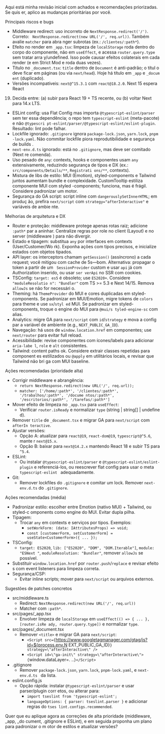 Aqui está minha revisão inicial com achados e recomendações priorizadas. Se quis
er, aplico as mudanças prioritárias por você.

Principais riscos e bugs
- Middleware redirect: uso incorreto de `NextResponse.redirect('/')`. Correto: `
NextResponse.redirect(new URL('/', req.url))`. Também avalie `matcher` para abra
nger subrotas (ex.: `/clientes/:path*`).
- Efeito no render em `_app.tsx`: limpeza de `localStorage` roda dentro do corpo
 do componente, não em `useEffect`, e acessa `router.query.type` sem tratar arra
y/undefined. Isso pode causar efeitos colaterais em cada render (e em Strict Mod
e roda duas vezes).
- Título no `_document.tsx`: `title` dentro de `Document` é anti-padrão; o títul
o deve ficar em páginas (ou via `next/head`). Hoje há título em `_app` e `_docum
ent` (duplicado).
- Versões incompatíveis: `next@^15.3.1` com `react@18.2.0`. Next 15 espera React
 19. Decida entre: (a) subir para React 19 + TS recente, ou (b) voltar Next para
 14.x LTS.
- ESLint config: usa Flat Config mas importa `@typescript-eslint/parser` sem ter
 essa dependência; o repo tem `typescript-eslint` (meta-pacote) e não `@typescri
pt-eslint/parser/@typescript-eslint/eslint-plugin`. Resultado: lint pode falhar.
- Lockfile ignorado: `.gitignore` ignora `package-lock.json`, `yarn.lock`, `pnpm
-lock.yaml`. Não commitar lockfile piora reprodutibilidade e segurança de builds
.
- `next-env.d.ts` ignorado: está no `.gitignore`, mas deve ser comitado (Next re
comenda).
- Uso pesado de `any`: contexts, hooks e componentes usam `any` extensivamente,
reduzindo segurança de tipos e DX (ex.: `src/components/Details/**`, `Registrati
ons/**`, contexts).
- Mistura de libs de estilo: MUI (Emotion), styled-components e Tailwind juntos
aumentam bundle e complexidade. CustomTooltip estiliza componente MUI com styled
-components; funciona, mas é frágil. Considere padronizar um motor.
- Segurança do GA script: script inline com `dangerouslySetInnerHTML`; em produç
ão, prefira `next/script` com `strategy="afterInteractive"` e variáveis de ambie
nte.

Melhorias de arquitetura e DX
- Router e proteção: middleware protege apenas rotas raiz; adicione `:path*` par
a aninhar. Centralize regras por role no client (Layout) e no server (middleware
) para não divergir.
- Estado e tipagem: substitua `any` por interfaces em contexts (User/Customer/Wo
rk). Exponha ações com tipos precisos, e inicialize estados com objetos tipados.
- API layer: os interceptors chamam `getSession()` (assíncrono) a cada request;
você mitigou com cache de 5s—bom. Alternativa: propagar o token a partir de um `
SessionProvider` custom e usar `api` já com Authorization inserido, ou usar `ser
verApi` no SSR com cookies.
- TSConfig: `target: es5` é obsoleto; use `ES2020+`. Considere `"moduleResolutio
n": "Bundler"` com TS >= 5.3 e Next 14/15. Remova `allowJs` se não for necessári
o.
- Theming: há `ThemeProvider` do MUI e cores duplicadas em styled-components. Se
 padronizar em MUI/Emotion, migre tokens de `colors` para theme e use `sx`/`styl
ed` MUI. Se padronizar em styled-components, troque o engine do MUI para `@mui/s
tyled-engine-sc` com alias.
- Analytics: migre GA para `next/script` com `id`/`strategy` e mova a config par
a variável de ambiente (e.g., `NEXT_PUBLIC_GA_ID`).
- Navegação: há usos de `window.location.href` em componentes; use `next/router`
 para evitar full reload.
- Acessibilidade: revise componentes com ícones/labels para adicionar `aria-labe
l`, `role` e `alt` consistentes.
- Tailwind: content paths ok. Considere extrair classes repetidas para component
es estilizados ou `@apply` em utilitários locais, e revisar que Tailwind não bri
ga com MUI baseline.

Ações recomendadas (prioridade alta)
- Corrigir middleware e abrangência:
  - `return NextResponse.redirect(new URL('/', req.url));`
  - `matcher: ['/home/:path*', '/clientes/:path*', '/trabalhos/:path*', '/docume
ntos/:path*', '/escritorios/:path*', '/tarefas/:path*']`
- Mover efeito de limpeza no `_app.tsx` para `useEffect`:
  - Verificar `router.isReady` e normalizar `type` (string | string[] | undefine
d).
- Remover `title` de `_document.tsx` e migrar GA para `next/script` com `afterIn
teractive`.
- Ajustar versões:
  - Opção A: atualizar para `react@19`, `react-dom@19`, `typescript@^5.6`, mante
r `next@15.x`.
  - Opção B: baixar para `next@14.2.x` mantendo React 18 e subir TS para `^5.4`.
- ESLint:
  - Ou instalar `@typescript-eslint/parser` e `@typescript-eslint/eslint-plugin`
 e referenciá-los, ou reescrever flat config para usar o meta `typescript-eslint
` adequadamente.
- Git:
  - Remover lockfiles do `.gitignore` e comitar um lock. Remover `next-env.d.ts`
 do `.gitignore`.

Ações recomendadas (média)
- Padronizar estilo: escolher entre Emotion (nativo MUI) + Tailwind, ou styled-c
omponents como engine do MUI. Evitar dupla pilha.
- Tipagem:
  - Trocar `any` em contexts e serviços por tipos. Exemplos:
    - `setWorkForm: (data: IAttributesProps) => void;`
    - `const [customerForm, setCustomerForm] = useState<CustomerForm>({ ... });`
- TSConfig:
  - `target: ES2020`, `lib: ["ES2020", "DOM", "DOM.Iterable"]`, `module: "ESNext
"`, `moduleResolution: "Bundler"`, remover `allowJs` se possível.
- Substituir `window.location.href` por `router.push`/`replace` e revisar efeito
s com event listeners para limpeza correta.
- Segurança/CSP:
  - Evitar inline scripts; mover para `next/script` ou arquivos externos.

Sugestões de patches concretos
- src/middleware.ts
  - Redirect: `NextResponse.redirect(new URL('/', req.url))`
  - Matcher com `:path*`.
- src/pages/_app.tsx
  - Envolver limpeza de `localStorage` em `useEffect(() => { ... }, [router.isRe
ady, router.query.type])` e normalizar `type`.
- src/pages/_document.tsx
  - Remover `<title>` e migrar GA para `next/script`:
    - `<Script src={`https://www.googletagmanager.com/gtag/js?id=${process.env.N
EXT_PUBLIC_GA_ID}`} strategy=\"afterInteractive\" />`
    - `<Script id=\"ga-init\" strategy=\"afterInteractive\">{`window.dataLayer=.
..`}</Script>`
- .gitignore
  - Remover `package-lock.json`, `yarn.lock`, `pnpm-lock.yaml`, e `next-env.d.ts
` da lista.
- eslint.config.js
  - Opção rápida: instalar `@typescript-eslint/parser` e usar parser/plugin corr
etos, ou alterar para:
    - `import tseslint from 'typescript-eslint';`
    - `languageOptions: { parser: tseslint.parser }` e adicionar regras do `tses
lint.configs.recommended`.

Quer que eu aplique agora as correções de alta prioridade (middleware, _app, _do
cument, .gitignore e ESLint), e em seguida proponha um plano para padronizar o m
otor de estilos e atualizar versões?
